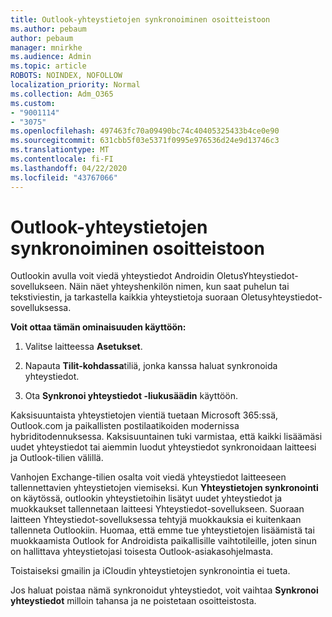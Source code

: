 ```yaml
---
title: Outlook-yhteystietojen synkronoiminen osoitteistoon
ms.author: pebaum
author: pebaum
manager: mnirkhe
ms.audience: Admin
ms.topic: article
ROBOTS: NOINDEX, NOFOLLOW
localization_priority: Normal
ms.collection: Adm_O365
ms.custom:
- "9001114"
- "3075"
ms.openlocfilehash: 497463fc70a09490bc74c40405325433b4ce0e90
ms.sourcegitcommit: 631cbb5f03e5371f0995e976536d24e9d13746c3
ms.translationtype: MT
ms.contentlocale: fi-FI
ms.lasthandoff: 04/22/2020
ms.locfileid: "43767066"
---
```

# <a name="sync-my-outlook-contacts-to-my-address-book"></a>Outlook-yhteystietojen synkronoiminen osoitteistoon

Outlookin avulla voit viedä yhteystiedot Androidin OletusYhteystiedot-sovellukseen. Näin näet yhteyshenkilön nimen, kun saat puhelun tai tekstiviestin, ja tarkastella kaikkia yhteystietoja suoraan Oletusyhteystiedot-sovelluksessa.
 
**Voit ottaa tämän ominaisuuden käyttöön:**
 
1. Valitse laitteessa **Asetukset**.

2. Napauta **Tilit-kohdassa**tiliä, jonka kanssa haluat synkronoida yhteystiedot.

3. Ota **Synkronoi yhteystiedot -liukusäädin** käyttöön.
 
Kaksisuuntaista yhteystietojen vientiä tuetaan Microsoft 365:ssä, Outlook.com ja paikallisten postilaatikoiden modernissa hybriditodennuksessa. Kaksisuuntainen tuki varmistaa, että kaikki lisäämäsi uudet yhteystiedot tai aiemmin luodut yhteystiedot synkronoidaan laitteesi ja Outlook-tilien välillä.
 
Vanhojen Exchange-tilien osalta voit viedä yhteystiedot laitteeseen tallennettavien yhteystietojen viemiseksi. Kun **Yhteystietojen synkronointi** on käytössä, outlookin yhteystietoihin lisätyt uudet yhteystiedot ja muokkaukset tallennetaan laitteesi Yhteystiedot-sovellukseen. Suoraan laitteen Yhteystiedot-sovelluksessa tehtyjä muokkauksia ei kuitenkaan tallenneta Outlookiin. Huomaa, että emme tue yhteystietojen lisäämistä tai muokkaamista Outlook for Androidista paikallisille vaihtotileille, joten sinun on hallittava yhteystietojasi toisesta Outlook-asiakasohjelmasta.
 
Toistaiseksi gmailin ja iCloudin yhteystietojen synkronointia ei tueta.
 
Jos haluat poistaa nämä synkronoidut yhteystiedot, voit vaihtaa **Synkronoi yhteystiedot** milloin tahansa ja ne poistetaan osoitteistosta.
